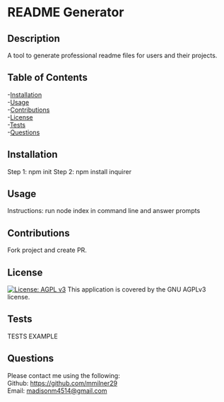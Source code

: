 
  # README Generator

  ## Description
  A tool to generate professional readme files for users and their projects.

  ## Table of Contents
  -[Installation](#installation)  
  -[Usage](#usage)  
  -[Contributions](#contributions)  
  -[License](#license)  
  -[Tests](#tests)  
  -[Questions](#questions)

  ## Installation
  Step 1: npm init Step 2: npm install inquirer

  ## Usage
  Instructions: run node index in command line and answer prompts

  ## Contributions
  Fork project and create PR.

  
  ## License
  [![License: AGPL v3](https://img.shields.io/badge/License-AGPL_v3-blue.svg)](https://www.gnu.org/licenses/agpl-3.0)
  This application is covered by the GNU AGPLv3 license.
  

  ## Tests
  TESTS EXAMPLE

  ## Questions
  Please contact me using the following:  
  Github: https://github.com/mmilner29  
  Email: madisonm4514@gmail.com


